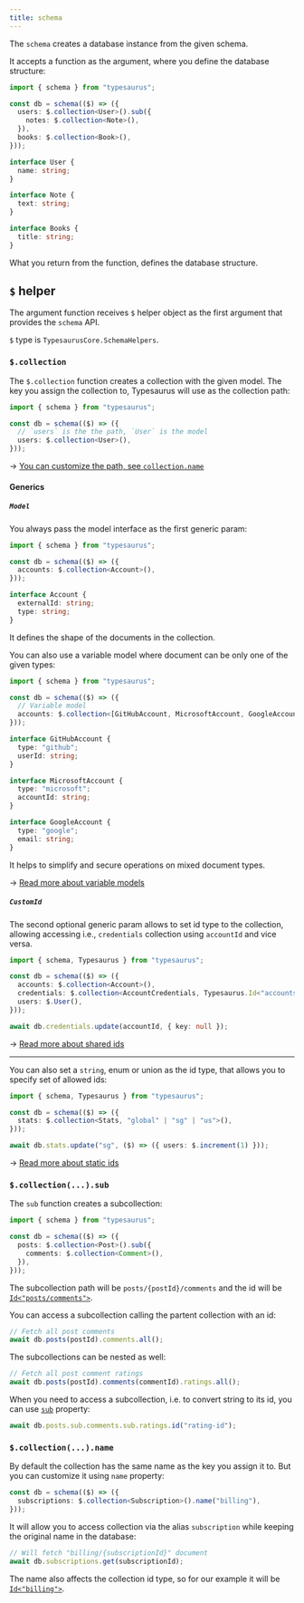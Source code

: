 ```yaml
---
title: schema
---
```


The `schema` creates a database instance from the given schema.

It accepts a function as the argument, where you define the database structure:

```ts
import { schema } from "typesaurus";

const db = schema(($) => ({
  users: $.collection<User>().sub({
    notes: $.collection<Note>(),
  }),
  books: $.collection<Book>(),
}));

interface User {
  name: string;
}

interface Note {
  text: string;
}

interface Books {
  title: string;
}
```

What you return from the function, defines the database structure.

## `$` helper

The argument function receives `$` helper object as the first argument that provides the `schema` API.

`$` type is `TypesaurusCore.SchemaHelpers`.

### `$.collection`

The `$.collection` function creates a collection with the given model. The key you assign the collection to, Typesaurus will use as the collection path:

```ts
import { schema } from "typesaurus";

const db = schema(($) => ({
  // `users` is the the path, `User` is the model
  users: $.collection<User>(),
}));
```

→ [You can customize the path, see `collection.name`](#collectionname)

#### Generics

##### `Model`

You always pass the model interface as the first generic param:

```ts
import { schema } from "typesaurus";

const db = schema(($) => ({
  accounts: $.collection<Account>(),
}));

interface Account {
  externalId: string;
  type: string;
}
```

It defines the shape of the documents in the collection.

You can also use a variable model where document can be only one of the given types:

```ts
import { schema } from "typesaurus";

const db = schema(($) => ({
  // Variable model
  accounts: $.collection<[GitHubAccount, MicrosoftAccount, GoogleAccount]>(),
}));

interface GitHubAccount {
  type: "github";
  userId: string;
}

interface MicrosoftAccount {
  type: "microsoft";
  accountId: string;
}

interface GoogleAccount {
  type: "google";
  email: string;
}
```

It helps to simplify and secure operations on mixed document types.

→ [Read more about variable models](/type-safety/variable/)

##### `CustomId`

The second optional generic param allows to set id type to the collection, allowing accessing i.e., `credentials` collection using `accountId` and vice versa.

```ts
import { schema, Typesaurus } from "typesaurus";

const db = schema(($) => ({
  accounts: $.collection<Account>(),
  credentials: $.collection<AccountCredentials, Typesaurus.Id<"accounts">>(),
  users: $.User(),
}));

await db.credentials.update(accountId, { key: null });
```

→ [Read more about shared ids](/type-safety/typed-ids/#shared-ids)

---

You can also set a `string`, enum or union as the id type, that allows you to specify set of allowed ids:

```ts
import { schema, Typesaurus } from "typesaurus";

const db = schema(($) => ({
  stats: $.collection<Stats, "global" | "sg" | "us">(),
}));

await db.stats.update("sg", ($) => ({ users: $.increment(1) }));
```

→ [Read more about static ids](/type-safety/typed-ids/#static-ids)

### `$.collection(...).sub`

The `sub` function creates a subcollection:

```ts
import { schema } from "typesaurus";

const db = schema(($) => ({
  posts: $.collection<Post>().sub({
    comments: $.collection<Comment>(),
  }),
}));
```

The subcollection path will be `posts/{postId}/comments` and the id will be [`Id<"posts/comments">`](/types/typesaurus/#id).

You can access a subcollection calling the partent collection with an id:

```ts
// Fetch all post comments
await db.posts(postId).comments.all();
```

The subcollections can be nested as well:

```ts
// Fetch all post comment ratings
await db.posts(postId).comments(commentId).ratings.all();
```

When you need to access a subcollection, i.e. to convert string to its id, you can use [`sub`](/classes/collection/#sub) property:

```ts
await db.posts.sub.comments.sub.ratings.id("rating-id");
```

### `$.collection(...).name`

By default the collection has the same name as the key you assign it to. But you can customize it using `name` property:

```ts
const db = schema(($) => ({
  subscriptions: $.collection<Subscription>().name("billing"),
}));
```

It will allow you to access collection via the alias `subscription` while keeping the original name in the database:

```ts
// Will fetch "billing/{subscriptionId}" document
await db.subscriptions.get(subscriptionId);
```

The name also affects the collection id type, so for our example it will be [`Id<"billing">`](/types/typesaurus/#id).
